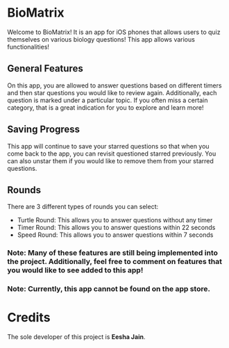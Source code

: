 # BioMatrix
Welcome to BioMatrix! It is an app for iOS phones that allows users to quiz themselves on various biology questions! This app allows various functionalities!

## General Features
On this app, you are allowed to answer questions based on different timers and then star questions you would like to review again. Additionally, each question is marked under a particular topic. If you often miss a certain category, that is a great indication for you to explore and learn more!

## Saving Progress
This app will continue to save your starred questions so that when you come back to the app, you can revisit questioned starred previously. You can also unstar them if you would like to remove them from your starred questions.

## Rounds
There are 3 different types of rounds you can select:
- Turtle Round: This allows you to answer questions without any timer
- Timer Round: This allows you to answer questions within 22 seconds
- Speed Round: This allows you to answer questions within 7 seconds

### Note: Many of these features are still being implemented into the project. Additionally, feel free to comment on features that you would like to see added to this app!
### Note: Currently, this app cannot be found on the app store.

# Credits
The sole developer of this project is **Eesha Jain**.
